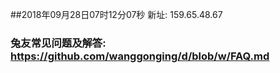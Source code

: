 ##2018年09月28日07时12分07秒 新址: 159.65.48.67
### 兔友常见问题及解答: https://github.com/wanggonging/d/blob/w/FAQ.md
